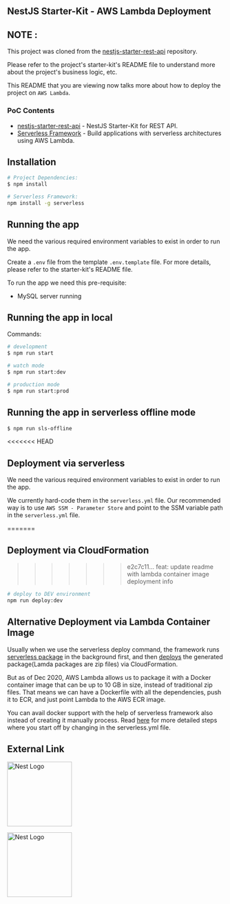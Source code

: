 ## NestJS Starter-Kit - AWS Lambda Deployment

## NOTE :

This project was cloned from the [nestjs-starter-rest-api](https://github.com/monstar-lab-oss/nestjs-starter-rest-api) repository.

Please refer to the project's starter-kit's README file to understand more about the project's business logic, etc.

This README that you are viewing now talks more about how to deploy the project on `AWS Lambda`.

### PoC Contents

- [nestjs-starter-rest-api](https://github.com/monstar-lab-oss/nestjs-starter-rest-api) - NestJS Starter-Kit for REST API.
- [Serverless Framework](https://github.com/serverless/serverless) - Build applications with serverless architectures using AWS Lambda.

## Installation

```bash
# Project Dependencies:
$ npm install

# Serverless Framework:
npm install -g serverless
```

## Running the app

We need the various required environment variables to exist in order to run the app.

Create a `.env` file from the template `.env.template` file. For more details, please refer to the starter-kit's README file.

To run the app we need this pre-requisite:

- MySQL server running

## Running the app in local


Commands:

```bash
# development
$ npm run start

# watch mode
$ npm run start:dev

# production mode
$ npm run start:prod
```

## Running the app in serverless offline mode

```bash
$ npm run sls-offline
```

<<<<<<< HEAD
## Deployment via serverless

We need the various required environment variables to exist in order to run the app. 

We currently hard-code them in the `serverless.yml` file. Our recommended way is to use `AWS SSM - Parameter Store` and point to the SSM variable path in the `serverless.yml` file.

=======
## Deployment via CloudFormation
>>>>>>> e2c7c11... feat: update readme with lambda container image deployment info

```sh
# deploy to DEV environment
npm run deploy:dev
```

## Alternative Deployment via Lambda Container Image

Usually when we use the serverless deploy command, the framework runs [serverless package](https://www.serverless.com/framework/docs/providers/aws/guide/packaging/) in the background first, and then [deploys](https://www.serverless.com/framework/docs/providers/aws/cli-reference/deploy/) the generated package(Lamda packages are zip files) via CloudFormation.

But as of Dec 2020, AWS Lambda allows us to package it with a Docker container image that can be up to 10 GB in size, instead of traditional zip files. That means we can have a Dockerfile with all the dependencies, push it to ECR, and just point Lambda to the AWS ECR image.

You can avail docker support with the help of serverless framework also instead of creating it manually process. Read [here](https://www.serverless.com/blog/container-support-for-lambda) for more detailed steps where you start off by changing in the serverless.yml file.

## External Link

<a href="http://nestjs.com/" target="blank"><img src="https://nestjs.com/img/logo.svg" width="150" alt="Nest Logo" /></a>

<a href="https://www.serverless.com/" target="blank"><img src="https://user-images.githubusercontent.com/2752551/30405068-a7733b34-989e-11e7-8f66-7badaf1373ed.png" width="150" alt="Nest Logo" /></a>
